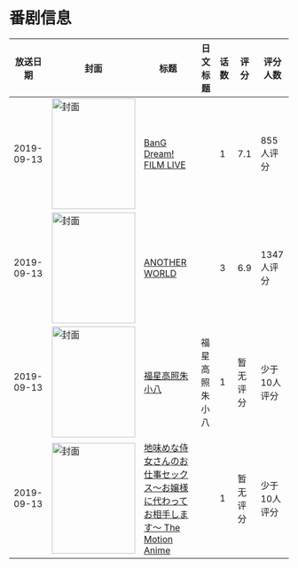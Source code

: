 # 番剧信息

|放送日期|封面|标题|日文标题|话数|评分|评分人数|
|---|---|---|---|---|---|---|
|2019-09-13|<img src="//lain.bgm.tv/pic/cover/c/e1/31/279219_iI90E.jpg" alt="封面" style="width:150px;height:200px;object-fit:cover;">|[BanG Dream! FILM LIVE](https://bangumi.tv/subject/279219)||1|7.1|855人评分|
|2019-09-13|<img src="//lain.bgm.tv/pic/cover/c/f3/80/289310_GtfXQ.jpg" alt="封面" style="width:150px;height:200px;object-fit:cover;">|[ANOTHER WORLD](https://bangumi.tv/subject/289310)||3|6.9|1347人评分|
|2019-09-13|<img src="//lain.bgm.tv/pic/cover/c/a2/b7/292966_7d641.jpg" alt="封面" style="width:150px;height:200px;object-fit:cover;">|[福星高照朱小八](https://bangumi.tv/subject/292966)|福星高照朱小八|1|暂无评分|少于10人评分|
|2019-09-13|<img src="/img/no_icon_subject.png" alt="封面" style="width:150px;height:200px;object-fit:cover;">|[地味めな侍女さんのお仕事セックス～お嬢様に代わってお相手します～ The Motion Anime](https://bangumi.tv/subject/345884)||1|暂无评分|少于10人评分|
